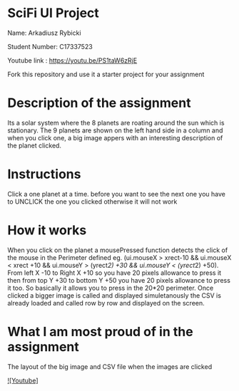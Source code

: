# SciFi UI Project

Name: Arkadiusz Rybicki

Student Number: C17337523

Youtube link : https://youtu.be/PS1taW6zRjE

Fork this repository and use it a starter project for your assignment

# Description of the assignment
Its a solar system where the 8 planets are roating around the sun which is stationary. The 9 planets are shown on the left hand side in a column and when you click one, a big image appers with an interesting description of the planet clicked.

# Instructions

Click a one planet at a time. before you want to see the next one you have to UNCLICK the one you clicked otherwise it will not work

# How it works

When you click on the planet a mousePressed function detects the click of the mouse in the Perimeter defined eg. (ui.mouseX > xrect-10 && ui.mouseX < xrect +10 && ui.mouseY > (yrect*2) +30 && ui.mouseY < (yrect*2) +50). From left X -10 to Right X +10 so you have 20 pixels allowance to press it then from top Y +30 to bottom Y +50 you have 20 pixels allowance to press it too. So basically it allows you to press in the 20*20 perimeter. Once clicked a bigger image is called and displayed simuletanously the CSV is already loaded and called row by row and displayed on the screen.


# What I am most proud of in the assignment
The layout of the big image and CSV file when the images are clicked

[![Youtube]](https://youtu.be/PS1taW6zRjE)

